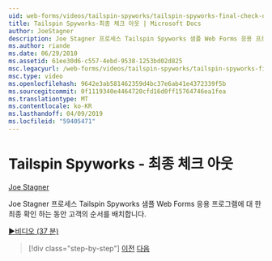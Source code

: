 ```yaml
---
uid: web-forms/videos/tailspin-spyworks/tailspin-spyworks-final-check-out
title: Tailspin Spyworks-최종 체크 아웃 | Microsoft Docs
author: JoeStagner
description: Joe Stagner 프로세스 Tailspin Spyworks 샘플 Web Forms 응용 프로그램에 대 한 최종 확인 하는 동안 고객의 순서를 배치합니다.
ms.author: riande
ms.date: 06/29/2010
ms.assetid: 61ee30d6-c557-4ebd-9538-1253bd02d825
msc.legacyurl: /web-forms/videos/tailspin-spyworks/tailspin-spyworks-final-check-out
msc.type: video
ms.openlocfilehash: 9642e3ab581462359d4bc37e6ab41e4372339f5b
ms.sourcegitcommit: 0f1119340e4464720cfd16d0ff15764746ea1fea
ms.translationtype: MT
ms.contentlocale: ko-KR
ms.lasthandoff: 04/09/2019
ms.locfileid: "59405471"
---
```

# <a name="tailspin-spyworks---final-check-out"></a>Tailspin Spyworks - 최종 체크 아웃

[Joe Stagner](https://github.com/JoeStagner)

Joe Stagner 프로세스 Tailspin Spyworks 샘플 Web Forms 응용 프로그램에 대 한 최종 확인 하는 동안 고객의 순서를 배치합니다.

[&#9654;비디오 (37 분)](https://channel9.msdn.com/Blogs/ASP-NET-Site-Videos/tailspin-spyworks-final-check-out)

> [!div class="step-by-step"]
> [이전](tailspin-spyworks-migrate-the-shopping-cart.md)
> [다음](tailspin-spyworks-adding-user-product-reviews.md)
